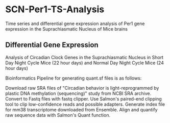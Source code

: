 # SCN-Per1-TS-Analysis
Time series and differential gene expression analysis of Per1 gene expression in the Suprachiasmatic Nucleus of Mice brains


## Differential Gene Expression

Analysis of Circadian Clock Genes in the Suprachiasmatic Nucleus in Short Day Night Cycle Mice (22 hour days) and Normal Day Night Cycle Mice (24 hour days)

Bioinformatics Pipeline for generating quant.sf files is as follows:

Download raw SRA files of "Circadian behavior is light-reprogrammed by plastic DNA methylation (sequencing)" study from NCBI SRA archive.
Convert to Fastq files with fastq clipper.
Use Salmon's paired-end clipping tool to clip low-confidence reads and possible adapters.
Generate index file for mm38 transcriptome downloaded from Ensemble.
Align and quantify raw sequence data with Salmon's Quant function.
